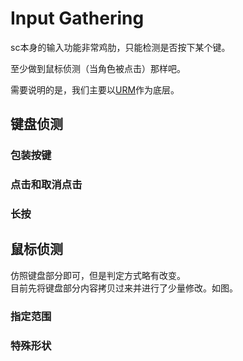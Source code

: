 # Input Gathering

sc本身的输入功能非常鸡肋，只能检测是否按下某个键。

至少做到鼠标侦测（当角色被点击）那样吧。

需要说明的是，我们主要以[URM](../URM/index.md)作为底层。

## 键盘侦测

### 包装按键

### 点击和取消点击

### 长按

## 鼠标侦测

仿照键盘部分即可，但是判定方式略有改变。  
目前先将键盘部分内容拷贝过来并进行了少量修改。如图。

### 指定范围

### 特殊形状
